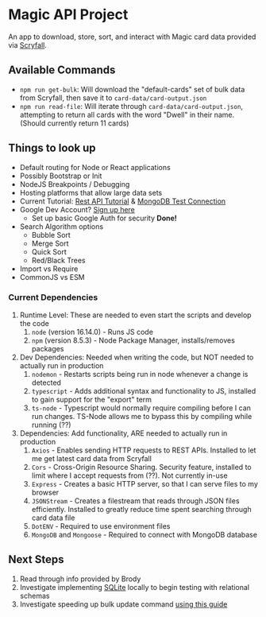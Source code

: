 # Magic API Project
An app to download, store, sort, and interact with Magic card data provided via [Scryfall](https://scryfall.com/docs/api).

## Available Commands
- `npm run get-bulk`: Will download the "default-cards" set of bulk data from Scryfall, then save it to `card-data/card-output.json`
- `npm run read-file`: Will iterate through `card-data/card-output.json`, attempting to return all cards with the word "Dwell" in their name. (Should currently return 11 cards)

## Things to look up
- Default routing for Node or React applications
- Possibly Bootstrap or Init
- NodeJS Breakpoints / Debugging
- Hosting platforms that allow large data sets
- Current Tutorial: [Rest API Tutorial](https://www.youtube.com/watch?v=vjf774RKrLc) & [MongoDB Test Connection](https://www.mongodb.com/docs/atlas/security/add-ip-address-to-list/)
- Google Dev Account? [Sign up here](https://developers.google.com/)
  - Set up basic Google Auth for security **Done!**
- Search Algorithm options
  - Bubble Sort
  - Merge Sort
  - Quick Sort
  - Red/Black Trees
- Import vs Require
- CommonJS vs ESM

### Current Dependencies
1) Runtime Level: These are needed to even start the scripts and develop the code
   1) `node` (version 16.14.0) - Runs JS code
   2) `npm` (version 8.5.3) - Node Package Manager, installs/removes packages
2) Dev Dependencies: Needed when writing the code, but NOT needed to actually run in production
   1) `nodemon` - Restarts scripts being run in node whenever a change is detected
   2) `typescript` - Adds additional syntax and functionality to JS, installed to gain support for the "export" term
   3) `ts-node` - Typescript would normally require compiling before I can run changes. TS-Node allows me to bypass this by compiling while running (??)
3) Dependencies: Add functionality, ARE needed to actually run in production
   1) `Axios` - Enables sending HTTP requests to REST APIs. Installed to let me get latest card data from Scryfall
   2) `Cors` - Cross-Origin Resource Sharing. Security feature, installed to limit where I accept requests from (??). Not currently in-use
   3) `Express` - Creates a basic HTTP server, so that I can serve files to my browser
   4) `JSONStream` - Creates a filestream that reads through JSON files efficiently. Installed to greatly reduce time spent searching through card data file
   5) `DotENV` - Required to use environment files
   6) `MongoDB` and `Mongoose` - Required to connect with MongoDB database

## Next Steps
1) Read through info provided by Brody
2) Investigate implementing [SQLite](https://www.youtube.com/watch?v=ZRYn6tgnEgM) locally to begin testing with relational schemas
3) Investigate speeding up bulk update command [using this guide](https://stackoverflow.com/questions/65242537/how-can-i-increase-mongoose-mongodb-create-and-update-performance-for-a-large-nu)
